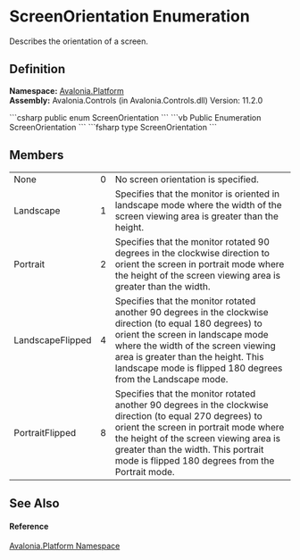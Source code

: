 # ScreenOrientation Enumeration


Describes the orientation of a screen.



## Definition
**Namespace:** <a href="N_Avalonia_Platform">Avalonia.Platform</a>  
**Assembly:** Avalonia.Controls (in Avalonia.Controls.dll) Version: 11.2.0

<Tabs groupId="api-code-preview">
<TabItem value="csharp" label="C#">
```csharp
public enum ScreenOrientation
```
</TabItem>
<TabItem value="vb" label="VB">
```vb
Public Enumeration ScreenOrientation
```
</TabItem>
<TabItem value="fsharp" label="F#">
```fsharp
type ScreenOrientation
```
</TabItem>
</Tabs>



## Members
<table>
<tr>
<td>None</td>
<td>0</td>
<td>No screen orientation is specified.</td>
</tr>
<tr>
<td>Landscape</td>
<td>1</td>
<td>Specifies that the monitor is oriented in landscape mode where the width of the screen viewing area is greater than the height.</td>
</tr>
<tr>
<td>Portrait</td>
<td>2</td>
<td>Specifies that the monitor rotated 90 degrees in the clockwise direction to orient the screen in portrait mode where the height of the screen viewing area is greater than the width.</td>
</tr>
<tr>
<td>LandscapeFlipped</td>
<td>4</td>
<td>Specifies that the monitor rotated another 90 degrees in the clockwise direction (to equal 180 degrees) to orient the screen in landscape mode where the width of the screen viewing area is greater than the height. This landscape mode is flipped 180 degrees from the Landscape mode.</td>
</tr>
<tr>
<td>PortraitFlipped</td>
<td>8</td>
<td>Specifies that the monitor rotated another 90 degrees in the clockwise direction (to equal 270 degrees) to orient the screen in portrait mode where the height of the screen viewing area is greater than the width. This portrait mode is flipped 180 degrees from the Portrait mode.</td>
</tr>
</table>

## See Also


#### Reference
<a href="N_Avalonia_Platform">Avalonia.Platform Namespace</a>  
